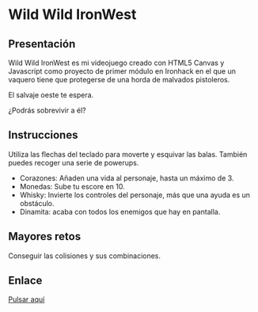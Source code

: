 # Wild Wild IronWest

## Presentación

Wild Wild IronWest es mi videojuego creado con HTML5 Canvas y Javascript como proyecto de primer módulo en Ironhack en el que un vaquero tiene que protegerse de una horda de malvados pistoleros.

El salvaje oeste te espera. 

¿Podrás sobrevivir a él?

## Instrucciones

Utiliza las flechas del teclado para moverte y esquivar las balas. También puedes recoger una serie de powerups.
- Corazones: Añaden una vida al personaje, hasta un máximo de 3.
- Monedas: Sube tu escore en 10.
- Whisky: Invierte los controles del personaje, más que una ayuda es un obstáculo.
- Dinamita: acaba con todos los enemigos que hay en pantalla.

## Mayores retos

Conseguir las colisiones y sus combinaciones.

## Enlace

[Pulsar aquí](https://github.com/vicban14/wild-wild-ironwest-project)

